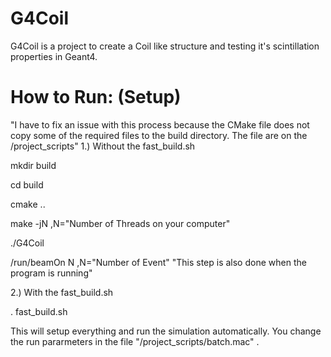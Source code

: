 # G4Coil
G4Coil is a project to create a Coil like structure and testing it's scintillation properties in Geant4. 

# How to Run: (Setup) 
"I have to fix an issue with this process because the CMake file does not copy some of the required files to the build directory. The file are on the /project_scripts"
1.) Without the fast_build.sh

mkdir build

cd build

cmake ..

make -jN    ,N="Number of Threads on your computer"

./G4Coil

/run/beamOn N   ,N="Number of Event" "This step is also done when the program is running"


2.) With the fast_build.sh

. fast_build.sh

This will setup everything and run the simulation automatically. You change the run pararmeters in the file "/project_scripts/batch.mac" .
